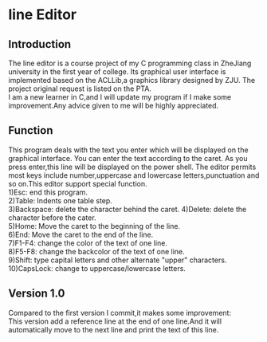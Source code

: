 # line Editor

## Introduction  
The line editor is a course project of my C programming class in ZheJiang university in the first year of college.
Its graphical user interface is implemented based on the ACLLib,a graphics library designed by ZJU.
The project original request is listed on the PTA.  
I am a new learner in C,and I will update my program if I make some improvement.Any advice given to me will be highly appreciated.
## Function
This program deals with the text you enter which will be displayed on the graphical interface.
You can enter the text according to the caret.
As you press enter,this line will be displayed on the power shell.
The editor permits most keys include number,uppercase and lowercase letters,punctuation and so on.This editor support special function.  
  1)Esc: end this program.  
  2)Table: Indents one table step.  
  3)Backspace: delete the character behind the caret.
  4)Delete: delete the character before the cater.  
  5)Home: Move the caret to the beginning of the line.  
  6)End: Move the caret to the end of the line.  
  7)F1-F4: change the color of the text of one line.  
  8)F5-F8: change the backcolor of the text of one line.  
  9)Shift: type capital letters and other alternate "upper" characters.  
  10)CapsLock: change to uppercase/lowercase letters.  
## Version 1.0
Compared to the first version I commit,it makes some improvement:  
This version add a reference line at the end of one line.And it will automatically move to the next line and print the text of this line.
